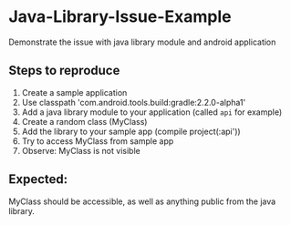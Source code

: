 # Java-Library-Issue-Example

Demonstrate the issue with java library module and android application

## Steps to reproduce

1. Create a sample application
2. Use classpath 'com.android.tools.build:gradle:2.2.0-alpha1'
3. Add a java library module to your application (called `api` for example)
4. Create a random class (MyClass)
5. Add the library to your sample app (compile project(:api'))
6. Try to access MyClass from sample app
7. Observe: MyClass is not visible

## Expected:
MyClass should be accessible, as well as anything public from the java library.

